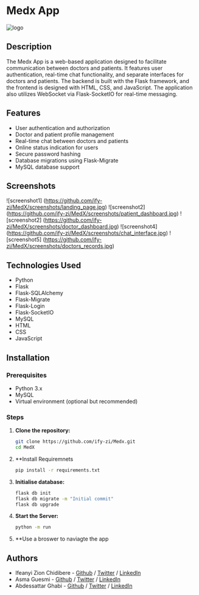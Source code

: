 # Medx App

![logo](https://github.com/ify-zi/MedX/app/static/images/md.png)

## Description

The Medx App is a web-based application designed to facilitate communication between doctors and patients. It features user authentication, real-time chat functionality, and separate interfaces for doctors and patients. The backend is built with the Flask framework, and the frontend is designed with HTML, CSS, and JavaScript. The application also utilizes WebSocket via Flask-SocketIO for real-time messaging.

## Features

- User authentication and authorization
- Doctor and patient profile management
- Real-time chat between doctors and patients
- Online status indication for users
- Secure password hashing
- Database migrations using Flask-Migrate
- MySQL database support

## Screenshots
![screenshot1] (https://github.com/ify-zi/MedX/screenshots/landing_page.jpg)
![screenshot2] (https://github.com/ify-zi/MedX/screenshots/patient_dashboard.jpg)
![screenshot2] (https://github.com/ify-zi/MedX/screenshots/doctor_dashboard.jpg)
![screenshot4] (https://github.com/ify-zi/MedX/screenshots/chat_interface.jpg)
![screenshot5] (https://github.com/ify-zi/MedX/screenshots/doctors_records.jpg)


## Technologies Used

- Python
- Flask
- Flask-SQLAlchemy
- Flask-Migrate
- Flask-Login
- Flask-SocketIO
- MySQL
- HTML
- CSS
- JavaScript

## Installation

### Prerequisites

- Python 3.x
- MySQL
- Virtual environment (optional but recommended)

### Steps

1. **Clone the repository:**

   ```bash
   git clone https://github.com/ify-zi/Medx.git
   cd MedX

2. **Install Requiremnets
    ```bash
    pip install -r requirements.txt

3. **Initialise database:**
    ```bash
    flask db init
    flask db migrate -m "Initial commit"
    flask db upgrade

3. **Start the Server:**

    ```bash
   python -m run

4. **Use a broswer to naviagte the app


## Authors
- Ifeanyi Zion Chidibere - [Github](https://github.com/ify-zi) / [Twitter](https://twitter.com/ify_zi) / [LinkedIn](https://www.linkedin.com/in/ifeanyi-zion-chidiebere-b078371a4)
- Asma Guesmi - [Github](https://github.com/Asma22334585) / [Twitter](https://twitter.com/HaDil08527786) / [LinkedIn](https://www.linkedin.com/in/asma-guesmi)
- Abdessattar Ghabi - [Github](https://github.com/ghabi1602) / [Twitter](https://twitter.com/GhabiAm1602) / [LinkedIn](https://www.linkedin.com/in/abdessattar-ghabi-412a30285)